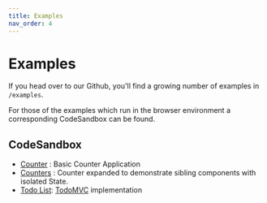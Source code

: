 ```yaml
---
title: Examples
nav_order: 4
---
```


# Examples

If you head over to our Github, you'll find a growing number of examples in `/examples`.

For those of the examples which run in the browser environment a corresponding CodeSandbox can be
found.

## CodeSandbox

- [Counter](https://codesandbox.io/s/eager-leavitt-9tft6?file=/src/index.ts) : Basic Counter
  Application
- [Counters](https://codesandbox.io/s/stupefied-leavitt-w4htt?file=/src/index.ts) : Counter expanded
  to demonstrate sibling components with isolated State.
- [Todo List](https://codesandbox.io/s/fervent-field-r0esu?file=/src/index.ts):
  [TodoMVC](https://todomvc.com/) implementation
